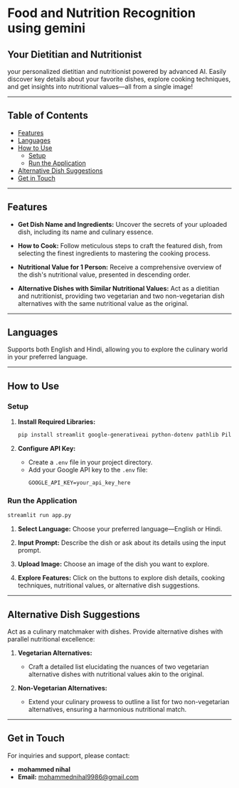 # Food and Nutrition Recognition using gemini 


## Your Dietitian and Nutritionist

 your personalized dietitian and nutritionist powered by advanced AI. Easily discover key details about your favorite dishes, explore cooking techniques, and get insights into nutritional values—all from a single image!

---

## Table of Contents

- [Features](#features)
- [Languages](#languages)
- [How to Use](#how-to-use)
  - [Setup](#setup)
  - [Run the Application](#run-the-application)
- [Alternative Dish Suggestions](#alternative-dish-suggestions)
- [Get in Touch](#get-in-touch)

---
## Features

- **Get Dish Name and Ingredients:** Uncover the secrets of your uploaded dish, including its name and culinary essence.

- **How to Cook:** Follow meticulous steps to craft the featured dish, from selecting the finest ingredients to mastering the cooking process.

- **Nutritional Value for 1 Person:** Receive a comprehensive overview of the dish's nutritional value, presented in descending order.

- **Alternative Dishes with Similar Nutritional Values:** Act as a dietitian and nutritionist, providing two vegetarian and two non-vegetarian dish alternatives with the same nutritional value as the original.

---

## Languages

Supports both English and Hindi, allowing you to explore the culinary world in your preferred language.

---

## How to Use

### Setup

1. **Install Required Libraries:**
   ```bash
   pip install streamlit google-generativeai python-dotenv pathlib Pillow
   ```

2. **Configure API Key:**
   - Create a `.env` file in your project directory.
   - Add your Google API key to the `.env` file:
     ```
     GOOGLE_API_KEY=your_api_key_here
     ```

### Run the Application

```bash
streamlit run app.py
```

1. **Select Language:** Choose your preferred language—English or Hindi.

2. **Input Prompt:** Describe the dish or ask about its details using the input prompt.

3. **Upload Image:** Choose an image of the dish you want to explore.

4. **Explore Features:** Click on the buttons to explore dish details, cooking techniques, nutritional values, or alternative dish suggestions.

---

## Alternative Dish Suggestions

Act as a culinary matchmaker with dishes. Provide alternative dishes with parallel nutritional excellence:

1. **Vegetarian Alternatives:**
   - Craft a detailed list elucidating the nuances of two vegetarian alternative dishes with nutritional values akin to the original.

2. **Non-Vegetarian Alternatives:**
   - Extend your culinary prowess to outline a list for two non-vegetarian alternatives, ensuring a harmonious nutritional match.

---

## Get in Touch

For inquiries and support, please contact:

- **mohammed nihal**
- **Email:** mohammednihal9986@gmail.com